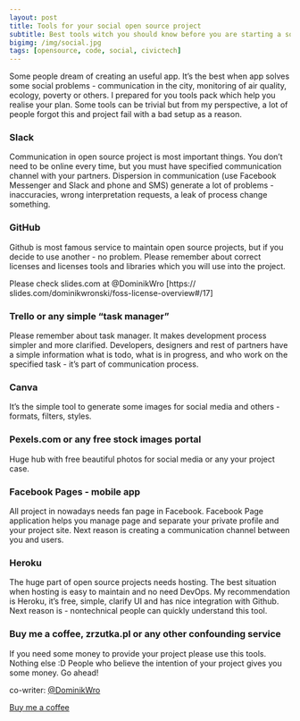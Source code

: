 ```yaml
---
layout: post
title: Tools for your social open source project
subtitle: Best tools witch you should know before you are starting a social open source project.
bigimg: /img/social.jpg
tags: [opensource, code, social, civictech]
---
```


Some people dream of creating an useful app. It’s the best when app solves some social problems - communication in the city, monitoring of air quality, ecology, poverty or others. I prepared for you tools pack which help you realise your plan. Some tools can be trivial but from my perspective, a lot of people forgot this and project fail with a bad setup as a reason.

### Slack
Communication in open source project is most important things. You don’t need to be online every time, but you must have specified communication channel with your partners. Dispersion in communication (use Facebook Messenger and Slack and phone and SMS) generate a lot of problems - inaccuracies, wrong interpretation requests, a leak of process change something.
 
### GitHub
Github is most famous service to maintain open source projects, but if you decide to use another - no problem. Please remember about correct licenses and licenses tools and libraries which you will use into the project. 

Please check slides.com at @DominikWro [https://
slides.com/dominikwronski/foss-license-overview#/17]

### Trello or any simple “task manager”
Please remember about task manager. It makes development process simpler and more clarified. Developers, designers and rest of partners have a simple information what is todo, what is in progress, and who work on the specified task - it’s part of communication process.

### Canva
It’s the simple tool to generate some images for social media and others - formats, filters, styles.

### Pexels.com or any free stock images portal
Huge hub with free beautiful photos for social media or any your project case.

### Facebook Pages - mobile app
All project in nowadays needs fan page in Facebook. Facebook Page application helps you manage page and separate your private profile and your project site. Next reason is creating a communication channel between you and users. 

### Heroku
The huge part of open source projects needs hosting. The best situation when hosting is easy to maintain and no need DevOps. My recommendation is Heroku, it’s free, simple, clarify UI and has nice integration with Github. Next reason is - nontechnical people can quickly understand this tool.

### Buy me a coffee, zrzutka.pl or any other confounding service
If you need some money to provide your project please use this tools. Nothing else :D People who believe the intention of your project gives you some money. Go ahead! 

co-writer: [@DominikWro](https://github.com/DominikWro)

[Buy me a coffee](https://www.buymeacoffee.com/rafalgawlik)
